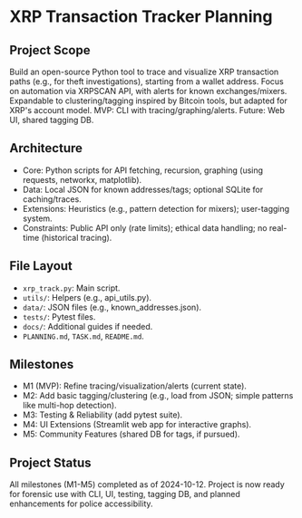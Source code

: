 # XRP Transaction Tracker Planning

## Project Scope
Build an open-source Python tool to trace and visualize XRP transaction paths (e.g., for theft investigations), starting from a wallet address. Focus on automation via XRPSCAN API, with alerts for known exchanges/mixers. Expandable to clustering/tagging inspired by Bitcoin tools, but adapted for XRP's account model. MVP: CLI with tracing/graphing/alerts. Future: Web UI, shared tagging DB.

## Architecture
- Core: Python scripts for API fetching, recursion, graphing (using requests, networkx, matplotlib).
- Data: Local JSON for known addresses/tags; optional SQLite for caching/traces.
- Extensions: Heuristics (e.g., pattern detection for mixers); user-tagging system.
- Constraints: Public API only (rate limits); ethical data handling; no real-time (historical tracing).

## File Layout
- `xrp_track.py`: Main script.
- `utils/`: Helpers (e.g., api_utils.py).
- `data/`: JSON files (e.g., known_addresses.json).
- `tests/`: Pytest files.
- `docs/`: Additional guides if needed.
- `PLANNING.md`, `TASK.md`, `README.md`.

## Milestones
- M1 (MVP): Refine tracing/visualization/alerts (current state).
- M2: Add basic tagging/clustering (e.g., load from JSON; simple patterns like multi-hop detection).
- M3: Testing & Reliability (add pytest suite).
- M4: UI Extensions (Streamlit web app for interactive graphs).
- M5: Community Features (shared DB for tags, if pursued). 

## Project Status
All milestones (M1-M5) completed as of 2024-10-12. Project is now ready for forensic use with CLI, UI, testing, tagging DB, and planned enhancements for police accessibility. 